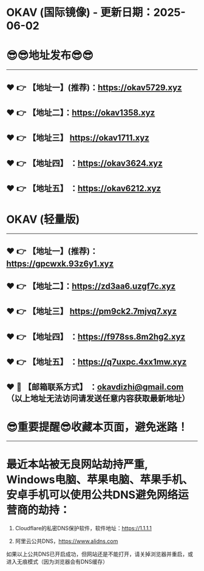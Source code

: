 # OKAV (国际镜像) - 更新日期：2025-06-02
:sunglasses::sunglasses:地址发布:sunglasses::sunglasses:
==
------
:heart: :point_right: 【地址一】(推荐)：https://okav5729.xyz
------
:heart: :point_right: 【地址二】：https://okav1358.xyz
------
:heart: :point_right: 【地址三】 https://okav1711.xyz
-----
:heart: :point_right: 【地址四】 ：https://okav3624.xyz
------
:heart: :point_right: 【地址五】 ：https://okav6212.xyz
------
# OKAV (轻量版)
------
:heart: :point_right: 【地址一】(推荐)：https://gpcwxk.93z6y1.xyz
------
:heart: :point_right: 【地址二】：https://zd3aa6.uzgf7c.xyz
------
:heart: :point_right: 【地址三】 https://pm9ck2.7mjvq7.xyz
-----
:heart: :point_right: 【地址四】 ：https://f978ss.8m2hg2.xyz
------
:heart: :point_right: 【地址五】 ：https://q7uxpc.4xx1mw.xyz
------------
:heart: :e-mail: 【邮箱联系方式】 ：okavdizhi@gmail.com （以上地址无法访问请发送任意内容获取最新地址）
------
:sunglasses:重要提醒:sunglasses:收藏本页面，避免迷路！
==
------
最近本站被无良网站劫持严重, Windows电脑、苹果电脑、苹果手机、安卓手机可以使用公共DNS避免网络运营商的劫持：
==

1. Cloudflare的私密DNS保护软件，软件地址：https://1.1.1.1

2. 阿里云公共DNS，https://www.alidns.com

如果以上公共DNS已开启成功，但网站还是不能打开，请关掉浏览器并重启，或进入无痕模式（因为浏览器会有DNS缓存）
